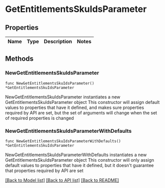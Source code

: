 # GetEntitlementsSkuIdsParameter

## Properties

Name | Type | Description | Notes
------------ | ------------- | ------------- | -------------

## Methods

### NewGetEntitlementsSkuIdsParameter

`func NewGetEntitlementsSkuIdsParameter() *GetEntitlementsSkuIdsParameter`

NewGetEntitlementsSkuIdsParameter instantiates a new GetEntitlementsSkuIdsParameter object
This constructor will assign default values to properties that have it defined,
and makes sure properties required by API are set, but the set of arguments
will change when the set of required properties is changed

### NewGetEntitlementsSkuIdsParameterWithDefaults

`func NewGetEntitlementsSkuIdsParameterWithDefaults() *GetEntitlementsSkuIdsParameter`

NewGetEntitlementsSkuIdsParameterWithDefaults instantiates a new GetEntitlementsSkuIdsParameter object
This constructor will only assign default values to properties that have it defined,
but it doesn't guarantee that properties required by API are set


[[Back to Model list]](../README.md#documentation-for-models) [[Back to API list]](../README.md#documentation-for-api-endpoints) [[Back to README]](../README.md)


